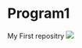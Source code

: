 # Program1
My First repositry
<img src="https://cdn.pixabay.com/photo/2015/04/19/08/32/marguerite-729510__480.jpg">
